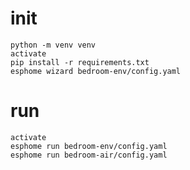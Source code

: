 # init

    python -m venv venv
    activate
    pip install -r requirements.txt
    esphome wizard bedroom-env/config.yaml

# run

    activate
    esphome run bedroom-env/config.yaml
    esphome run bedroom-air/config.yaml
